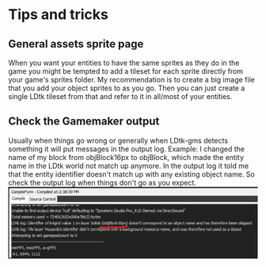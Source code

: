 # Tips and tricks

## General assets sprite page
When you want your entities to have the same sprites as they do in the game you might be tempted to add a tileset for each sprite directly from your game's sprites folder.
My recommendation is to create a big image file that you add your object sprites to as you go.
Then you can just create a single LDtk tileset from that and refer to it in all/most of your entities.

## Check the Gamemaker output
Usually when things go wrong or generally when LDtk-gms detects something it will put messages in the output log. Example: I changed the name of my block from objBlock16px to objBlock, which made the entity name in the LDtk world not match up anymore. In the output log it told me that the entity identifier doesn't match up with any existing object name. So check the output log when things don't go as you expect.
![Wrong entity name log message](entity-name-missing-log-message.png)
